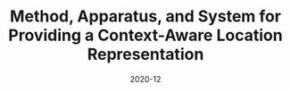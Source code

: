 ---
title: "Method, Apparatus, and System for Providing a Context-Aware Location Representation"
collection: patents_pubs
permalink: /patents_pubs/2020-12-patent-17-116717
excerpt: "TODO: Add description"
date: 2020-12
citation: "S. Kompella &amp; C. Cervantes. Method, Apparatus, and System for Providing a Context-Aware Location Representation. U.S. Patent Application 17/116717, filed December 2020. Patent Pending"
---